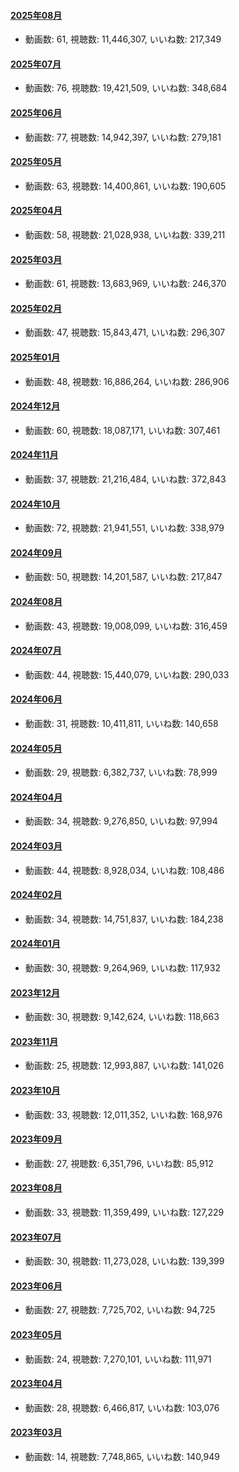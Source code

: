 #### [2025年08月](videos/202508 "wikilink")

-   動画数: 61, 視聴数: 11,446,307, いいね数: 217,349

#### [2025年07月](videos/202507 "wikilink")

-   動画数: 76, 視聴数: 19,421,509, いいね数: 348,684

#### [2025年06月](videos/202506 "wikilink")

-   動画数: 77, 視聴数: 14,942,397, いいね数: 279,181

#### [2025年05月](videos/202505 "wikilink")

-   動画数: 63, 視聴数: 14,400,861, いいね数: 190,605

#### [2025年04月](videos/202504 "wikilink")

-   動画数: 58, 視聴数: 21,028,938, いいね数: 339,211

#### [2025年03月](videos/202503 "wikilink")

-   動画数: 61, 視聴数: 13,683,969, いいね数: 246,370

#### [2025年02月](videos/202502 "wikilink")

-   動画数: 47, 視聴数: 15,843,471, いいね数: 296,307

#### [2025年01月](videos/202501 "wikilink")

-   動画数: 48, 視聴数: 16,886,264, いいね数: 286,906

#### [2024年12月](videos/202412 "wikilink")

-   動画数: 60, 視聴数: 18,087,171, いいね数: 307,461

#### [2024年11月](videos/202411 "wikilink")

-   動画数: 37, 視聴数: 21,216,484, いいね数: 372,843

#### [2024年10月](videos/202410 "wikilink")

-   動画数: 72, 視聴数: 21,941,551, いいね数: 338,979

#### [2024年09月](videos/202409 "wikilink")

-   動画数: 50, 視聴数: 14,201,587, いいね数: 217,847

#### [2024年08月](videos/202408 "wikilink")

-   動画数: 43, 視聴数: 19,008,099, いいね数: 316,459

#### [2024年07月](videos/202407 "wikilink")

-   動画数: 44, 視聴数: 15,440,079, いいね数: 290,033

#### [2024年06月](videos/202406 "wikilink")

-   動画数: 31, 視聴数: 10,411,811, いいね数: 140,658

#### [2024年05月](videos/202405 "wikilink")

-   動画数: 29, 視聴数: 6,382,737, いいね数: 78,999

#### [2024年04月](videos/202404 "wikilink")

-   動画数: 34, 視聴数: 9,276,850, いいね数: 97,994

#### [2024年03月](videos/202403 "wikilink")

-   動画数: 44, 視聴数: 8,928,034, いいね数: 108,486

#### [2024年02月](videos/202402 "wikilink")

-   動画数: 34, 視聴数: 14,751,837, いいね数: 184,238

#### [2024年01月](videos/202401 "wikilink")

-   動画数: 30, 視聴数: 9,264,969, いいね数: 117,932

#### [2023年12月](videos/202312 "wikilink")

-   動画数: 30, 視聴数: 9,142,624, いいね数: 118,663

#### [2023年11月](videos/202311 "wikilink")

-   動画数: 25, 視聴数: 12,993,887, いいね数: 141,026

#### [2023年10月](videos/202310 "wikilink")

-   動画数: 33, 視聴数: 12,011,352, いいね数: 168,976

#### [2023年09月](videos/202309 "wikilink")

-   動画数: 27, 視聴数: 6,351,796, いいね数: 85,912

#### [2023年08月](videos/202308 "wikilink")

-   動画数: 33, 視聴数: 11,359,499, いいね数: 127,229

#### [2023年07月](videos/202307 "wikilink")

-   動画数: 30, 視聴数: 11,273,028, いいね数: 139,399

#### [2023年06月](videos/202306 "wikilink")

-   動画数: 27, 視聴数: 7,725,702, いいね数: 94,725

#### [2023年05月](videos/202305 "wikilink")

-   動画数: 24, 視聴数: 7,270,101, いいね数: 111,971

#### [2023年04月](videos/202304 "wikilink")

-   動画数: 28, 視聴数: 6,466,817, いいね数: 103,076

#### [2023年03月](videos/202303 "wikilink")

-   動画数: 14, 視聴数: 7,748,865, いいね数: 140,949

